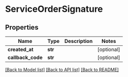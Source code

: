 # ServiceOrderSignature

## Properties
Name | Type | Description | Notes
------------ | ------------- | ------------- | -------------
**created_at** | **str** |  | [optional] 
**callback_code** | **str** |  | [optional] 

[[Back to Model list]](../README.md#documentation-for-models) [[Back to API list]](../README.md#documentation-for-api-endpoints) [[Back to README]](../README.md)

